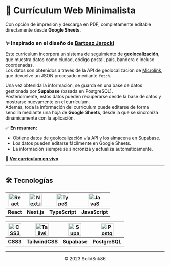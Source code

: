 # 📄 Currículum Web Minimalista

Con opción de impresión y descarga en PDF, completamente editable directamente desde **Google Sheets**.

### ✨ Inspirado en el diseño de [Bartosz Jarocki](https://github.com/BartoszJarocki/cv)

Este currículum incorpora un sistema de seguimiento de **geolocalización**, que muestra datos como ciudad, código postal, país, bandera e incluso coordenadas.  
Los datos son obtenidos a través de la API de geolocalización de [Microlink](https://geolocation.microlink.io), que devuelve un JSON procesado mediante `fetch`.

Una vez obtenida la información, se guarda en una base de datos gestionada por **Supabase** (basada en PostgreSQL).  
Posteriormente, estos datos pueden recuperarse desde la base de datos y mostrarse nuevamente en el currículum.  
Además, toda la información del currículum puede editarse de forma sencilla mediante una hoja de **Google Sheets**, desde la que se sincroniza dinámicamente con la aplicación.

✅ **En resumen:**
- Obtiene datos de geolocalización vía API y los almacena en Supabase.
- Los datos pueden editarse fácilmente en Google Sheets.
- La información siempre se sincroniza y actualiza automáticamente.

🔗 **[Ver currículum en vivo](https://cv-gec.vercel.app/)**

---

## 🛠️ Tecnologías

| [<img src="https://cdn.jsdelivr.net/gh/devicons/devicon/icons/react/react-original.svg" width="40" alt="React"/>](https://reactjs.org/) | [<img src="https://cdn.jsdelivr.net/gh/devicons/devicon/icons/nextjs/nextjs-original.svg" width="40" alt="Next.js"/>](https://nextjs.org/) | [<img src="https://cdn.jsdelivr.net/gh/devicons/devicon/icons/typescript/typescript-original.svg" width="40" alt="TypeScript"/>](https://www.typescriptlang.org/) | [<img src="https://cdn.jsdelivr.net/gh/devicons/devicon/icons/javascript/javascript-original.svg" width="40" alt="JavaScript"/>](https://developer.mozilla.org/en-US/docs/Web/JavaScript) |
|:---:|:---:|:---:|:---:|
| **React** | **Next.js** | **TypeScript** | **JavaScript** |

| [<img src="https://cdn.jsdelivr.net/gh/devicons/devicon/icons/css3/css3-original.svg" width="40" alt="CSS3"/>](https://developer.mozilla.org/en-US/docs/Web/CSS) | [<img src="https://cdn.jsdelivr.net/gh/devicons/devicon/icons/tailwindcss/tailwindcss-plain.svg" width="40" alt="TailwindCSS"/>](https://tailwindcss.com/) | [<img src="https://cdn.jsdelivr.net/gh/devicons/devicon/icons/supabase/supabase-original.svg" width="40" alt="Supabase"/>](https://supabase.io/) | [<img src="https://cdn.jsdelivr.net/gh/devicons/devicon/icons/postgresql/postgresql-original.svg" width="40" alt="PostgreSQL"/>](https://www.postgresql.org/) |
|:---:|:---:|:---:|:---:|
| **CSS3** | **TailwindCSS** | **Supabase** | **PostgreSQL** |

---

<div align="center">
  <p>© 2023 SolidSnk86</p>
</div>
